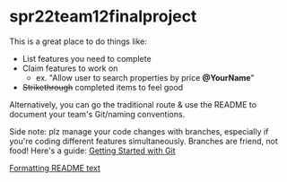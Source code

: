 # spr22team12finalproject

This is a great place to do things like:
- List features you need to complete
- Claim features to work on
  - ex. "Allow user to search properties by price **@YourName**"
- ~~Strikethrough~~ completed items to feel good

Alternatively, you can go the traditional route & use the README to document your team's Git/naming conventions.

Side note: plz manage your code changes with branches, especially if you're coding different features simultaneously.  Branches are friend, not food!  Here's a guide: [Getting Started with Git](https://docs.google.com/document/d/1JCmHccq2WOZCHx98B95oSjZNzr3cS3Vil2ePiM81OBk/edit?usp=sharing)

[Formatting README text](https://docs.github.com/en/github/writing-on-github/getting-started-with-writing-and-formatting-on-github/basic-writing-and-formatting-syntax#links)
